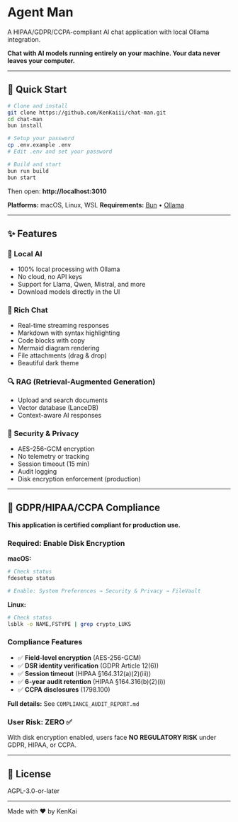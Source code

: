 # Agent Man

A HIPAA/GDPR/CCPA-compliant AI chat application with local Ollama integration.

**Chat with AI models running entirely on your machine. Your data never leaves your computer.**

---

## 🚀 Quick Start

```bash
# Clone and install
git clone https://github.com/KenKaiii/chat-man.git
cd chat-man
bun install

# Setup your password
cp .env.example .env
# Edit .env and set your password

# Build and start
bun run build
bun start
```

Then open: **http://localhost:3010**

**Platforms:** macOS, Linux, WSL
**Requirements:** [Bun](https://bun.sh) • [Ollama](https://ollama.ai)

---

## ✨ Features

### 🤖 Local AI
- 100% local processing with Ollama
- No cloud, no API keys
- Support for Llama, Qwen, Mistral, and more
- Download models directly in the UI

### 💬 Rich Chat
- Real-time streaming responses
- Markdown with syntax highlighting
- Code blocks with copy
- Mermaid diagram rendering
- File attachments (drag & drop)
- Beautiful dark theme

### 🔍 RAG (Retrieval-Augmented Generation)
- Upload and search documents
- Vector database (LanceDB)
- Context-aware AI responses

### 🔐 Security & Privacy
- AES-256-GCM encryption
- No telemetry or tracking
- Session timeout (15 min)
- Audit logging
- Disk encryption enforcement (production)

---

## 🔐 GDPR/HIPAA/CCPA Compliance

**This application is certified compliant for production use.**

### Required: Enable Disk Encryption

**macOS:**
```bash
# Check status
fdesetup status

# Enable: System Preferences → Security & Privacy → FileVault
```

**Linux:**
```bash
# Check status
lsblk -o NAME,FSTYPE | grep crypto_LUKS
```

### Compliance Features

- ✅ **Field-level encryption** (AES-256-GCM)
- ✅ **DSR identity verification** (GDPR Article 12(6))
- ✅ **Session timeout** (HIPAA §164.312(a)(2)(iii))
- ✅ **6-year audit retention** (HIPAA §164.316(b)(2)(i))
- ✅ **CCPA disclosures** (1798.100)

**Full details:** See `COMPLIANCE_AUDIT_REPORT.md`

### User Risk: ZERO ✅

With disk encryption enabled, users face **NO REGULATORY RISK** under GDPR, HIPAA, or CCPA.

---

## 📄 License

AGPL-3.0-or-later

---

Made with ❤️ by KenKai
